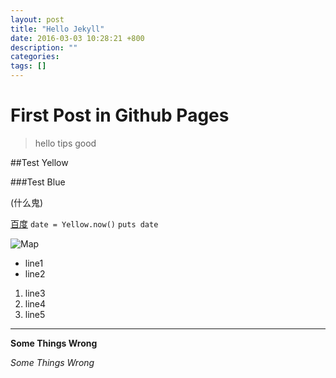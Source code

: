 ```yaml
---
layout: post
title: "Hello Jekyll"
date: 2016-03-03 10:28:21 +800
description: ""
categories: 
tags: []
---
```

# First Post in Github Pages

> hello tips
> good

##Test Yellow

###Test Blue

(什么鬼)

[百度](http://www.baidu.com)
`date = Yellow.now()`
`puts date`

![Map](http://cdn.sspai.com/attachment/thumbnail/2014/04/15/f43f4d7659397398c499180c22c9855a10f72_mw_800_wm_1_wmp_3.jpg)

* line1
* line2
1. line3
2. line4
3. line5
***
**Some Things Wrong**

*Some Things Wrong*